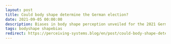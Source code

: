 ```yaml
---
layout: post
title: Could body shape determine the German election?
date: 2021-09-05 00:00:00
description: Biases in body shape perception unveiled for the 2021 German election candidates
tags: bodyshape shapebias
redirect: https://perceiving-systems.blog/en/post/could-body-shape-determine-the-german-election
---
```


